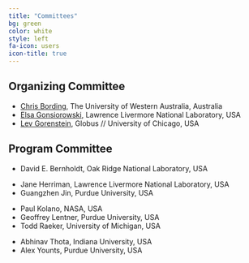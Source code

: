 ```yaml
---
title: "Committees"
bg: green
color: white
style: left
fa-icon: users
icon-title: true
---
```


## Organizing Committee

* [Chris Bording](https://www.uwa.edu.au), The University of Western Australia, Australia
* [Elsa Gonsiorowski](https://computation.llnl.gov/about/our-people/highlights/elsa-gonsiorowski), Lawrence Livermore National Laboratory, USA
* [Lev Gorenstein](https://globus.org), Globus // University of Chicago, USA

## Program Committee

* David E. Bernholdt, Oak Ridge National Laboratory, USA
<!-- * Christopher Harris, Pawsey Supercomputing Center, Australia -->
* Jane Herriman, Lawrence Livermore National Laboratory, USA
* Guangzhen Jin, Purdue University, USA
<!-- * Vasileios Karakasis, NVIDIA, Switzerland -->
* Paul Kolano, NASA, USA
* Geoffrey Lentner, Purdue University, USA
* Todd Raeker, University of Michigan, USA
<!-- * Nannan Shan, Purdue University, USA -->
* Abhinav Thota, Indiana University, USA
* Alex Younts, Purdue University, USA

<!-- Past committee members -->
<!-- * Robert McLay, TACC, USA -->
<!-- * Susan Chacko, National Institutes of Health, USA -->
<!-- * Mozhgan Kabiri-Chimeh, NVIDIA, United Kingdom -->
<!-- * Kevin Manalo, PACE, Georgia Institute of Technology, USA -->
<!-- * Daniel Ahlin, PDC Center for High Performance Computing, Sweden -->
<!-- * Fabrice Cantos, NIWA, National Institute of Water and Atmospheric Research, New Zealand -->
<!-- * Eric Engquist, Rice University, USA -->
